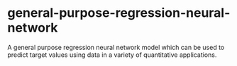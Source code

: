 # general-purpose-regression-neural-network
A general purpose regression neural network model which can be used to predict target values using data in a variety of quantitative applications.
